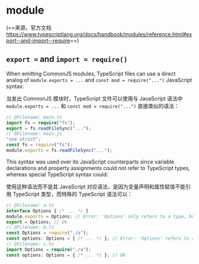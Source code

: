 # module

(==来源，官方文档<https://www.typescriptlang.org/docs/handbook/modules/reference.html#export--and-import--require>==)

## `export =` and `import = require()`

When emitting CommonJS modules, TypeScript files can use a direct analog of `module.exports = ...` and `const mod = require("...")` JavaScript syntax:

当发出 CommonJS 模块时，TypeScript 文件可以使用与 JavaScript 语法中 `module.exports = ...` 和 `const mod = require("...")` 直接类似的语法：

```typescript
// @Filename: main.ts
import fs = require("fs");
export = fs.readFileSync("...");
// @Filename: main.js
"use strict";
const fs = require("fs");
module.exports = fs.readFileSync("...");
```

This syntax was used over its JavaScript counterparts since variable declarations and property assignments could not refer to TypeScript types, whereas special TypeScript syntax could:

使用这种语法而不是其 JavaScript 对应语法，是因为变量声明和属性赋值不能引用 TypeScript 类型，而特殊的 TypeScript 语法可以：

```typescript
// @Filename: a.ts
interface Options { /* ... */ }
module.exports = Options; // Error: 'Options' only refers to a type, but is being used as a value here.
export = Options; // Ok
// @Filename: b.ts
const Options = require("./a");
const options: Options = { /* ... */ }; // Error: 'Options' refers to a value, but is being used as a type here.
// @Filename: c.ts
import Options = require("./a");
const options: Options = { /* ... */ }; // Ok
```
